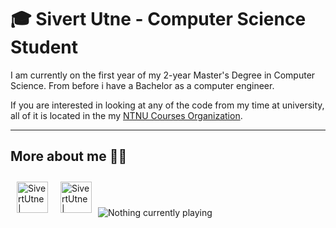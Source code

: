 # 🎓 Sivert Utne - Computer Science Student

I am currently on the first year of my 2-year Master's Degree in Computer Science. From before i have a Bachelor as a computer engineer.

If you are interested in looking at any of the code from my time at university, all of it is located in the my [NTNU Courses Organization](https://github.com/sutne-NTNU).

---

## More about me  👋🏻

[<img align="left" title="LinkedIn" alt="SivertUtne | LinkedIn" width="50px" style="margin: 10px" src="https://i.pinimg.com/originals/30/c4/53/30c453b7f5fbdb09ea0cb42a5dc7a6e5.png"/>][linkedin]

[<img align="left" title="Instagram" alt="SivertUtne | Instagram" width="50px" style="margin: 10px" src="https://upload.wikimedia.org/wikipedia/commons/thumb/9/96/Instagram.svg/1200px-Instagram.svg.png"/>][instagram]  

[instagram]: https://instagram.com/sivertutne
[linkedin]: https://linkedin.com/in/sivert-utne

</br>
</br>
</br>

<img src="https://spotify-readme-sivertutne.vercel.app/api/spotify" alt="Nothing currently playing"/>

<!-- 
<img align="left" alt="My Github Stats" src="https://github-readme-stats.vercel.app/api?username=sutne&show_icons=true&count_private=true&hide=contribs&theme=radical&include_all_commits=true&hide_border=true"/> 

<img align="left" alt="My Most Used Languages" src="https://github-readme-stats.vercel.app/api/top-langs/?username=sutne&layout=compact&theme=radical&hide_border=true&card_width=445"/>

</br>
</br>
</br>
</br>

---

## My Tools and Frameworks dump

> Classic Computer Science Student list of basically everything i have ever used or read about that tells you nothing about my skills in each of them, but it looks fancy.

<img align="left" title="React" alt="React" width="32px" style="margin: 5px" src="https://raw.githubusercontent.com/github/explore/80688e429a7d4ef2fca1e82350fe8e3517d3494d/topics/react/react.png" />
<img align="left" title="Node.js" alt="Node.js" width="32px" style="margin: 5px" src="https://raw.githubusercontent.com/github/explore/80688e429a7d4ef2fca1e82350fe8e3517d3494d/topics/nodejs/nodejs.png" />
<img align="left" title="MySQL" alt="MySQL" width="42px" style="margin-top: 7px" src="https://cdn.worldvectorlogo.com/logos/mysql.svg" />
<img align="left" title="HTML5" alt="HTML5" width="32px" style="margin: 5px" src="https://raw.githubusercontent.com/github/explore/80688e429a7d4ef2fca1e82350fe8e3517d3494d/topics/html/html.png" />
<img align="left" title="CSS3" alt="CSS3" width="32px" style="margin: 5px" src="https://raw.githubusercontent.com/github/explore/80688e429a7d4ef2fca1e82350fe8e3517d3494d/topics/css/css.png" />
<img align="left" title="Terminal" alt="Terminal" width="32px" style="margin: 5px" src="https://raw.githubusercontent.com/github/explore/80688e429a7d4ef2fca1e82350fe8e3517d3494d/topics/terminal/terminal.png" />
<img align="left" title="Git" alt="Git" width="32px" style="margin: 5px" src="https://upload.wikimedia.org/wikipedia/commons/thumb/3/3f/Git_icon.svg/1200px-Git_icon.svg.png" />
<img align="left" title="GitHub" alt="GitHub" width="32px" style="margin: 5px" src="https://raw.githubusercontent.com/github/explore/78df643247d429f6cc873026c0622819ad797942/topics/github/github.png" />
<img align="left" title="GitLab" alt="gitLab" width="32px" style="margin: 5px" src="https://upload.wikimedia.org/wikipedia/commons/thumb/1/18/GitLab_Logo.svg/1200px-GitLab_Logo.svg.png" />
<img align="MATLAB" title="MATLAB" alt="MATLAB" width="32px" style="margin: 5px" src="https://i.imgur.com/xohInMq.png" /> 
-->
